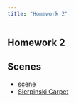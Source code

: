 ```yaml
---
title: "Homework 2"
---
```


## Homework 2


## Scenes

- [scene](scene/)
- [Sierpinski Carpet](carpet/)

